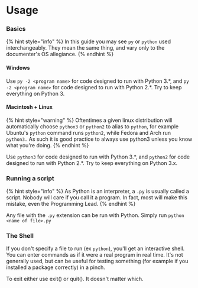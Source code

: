 # Usage

### Basics

{% hint style="info" %}
In this guide you may see `py` or `python` used interchangeably. They mean the same thing, and vary only to the documenter's OS allegiance.
{% endhint %}

#### Windows

Use `py -2 <program name>` for code designed to run with Python 3.\*, and `py -2 <program name>` for code designed to run with Python 2.\*. Try to keep everything on Python 3. 

#### Macintosh + Linux

{% hint style="warning" %}
Oftentimes a given linux distribution will automatically choose `python3` or `python2` to alias to `python`, for example Ubuntu's `python` command runs `python2`, while Fedora and Arch run `python3.` As such it is good practice to always use python3 unless you know what you're doing.
{% endhint %}

Use `python3` for code designed to run with Python 3.\*, and `python2` for code designed to run with Python 2.\*. Try to keep everything on Python 3.x.

### Running a script

{% hint style="info" %}
As Python is an interpreter, a `.py` is usually called a script. Nobody will care if you call it a program. In fact, most will make this mistake, even the Programming Lead.
{% endhint %}

Any file with the `.py` extension can be run with Python. Simply run `python <name of file>.py`

### The Shell

If you don't specify a file to run \(ex `python`\), you'll get an interactive shell. You can enter commands as if it were a real program in real time. It's not generally used, but can be useful for testing something \(for example if you installed a package correctly\) in a pinch.

To exit either use exit\(\) or quit\(\). It doesn't matter which.

